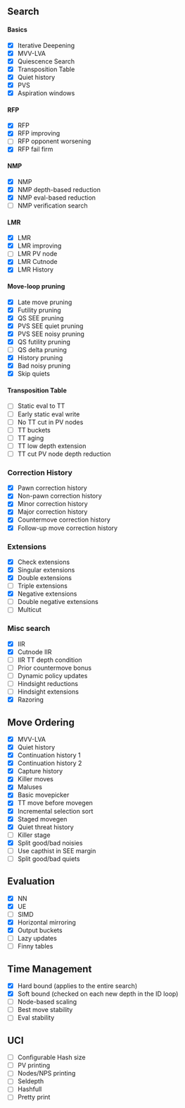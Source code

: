 ## Search

#### Basics
- [x] Iterative Deepening
- [x] MVV-LVA
- [x] Quiescence Search
- [x] Transposition Table 
- [x] Quiet history
- [x] PVS
- [x] Aspiration windows

#### RFP
- [x] RFP
- [x] RFP improving
- [ ] RFP opponent worsening
- [x] RFP fail firm

#### NMP
- [x] NMP
- [x] NMP depth-based reduction
- [x] NMP eval-based reduction
- [ ] NMP verification search

#### LMR
- [x] LMR
- [x] LMR improving
- [ ] LMR PV node
- [x] LMR Cutnode
- [x] LMR History

#### Move-loop pruning
- [x] Late move pruning
- [x] Futility pruning
- [X] QS SEE pruning
- [x] PVS SEE quiet pruning 
- [x] PVS SEE noisy pruning
- [x] QS futility pruning
- [ ] QS delta pruning
- [x] History pruning
- [x] Bad noisy pruning
- [x] Skip quiets

#### Transposition Table
- [ ] Static eval to TT
- [ ] Early static eval write
- [ ] No TT cut in PV nodes
- [ ] TT buckets
- [ ] TT aging
- [ ] TT low depth extension
- [ ] TT cut PV node depth reduction

### Correction History
- [x] Pawn correction history
- [x] Non-pawn correction history
- [x] Minor correction history
- [x] Major correction history
- [x] Countermove correction history
- [x] Follow-up move correction history

### Extensions
- [x] Check extensions
- [x] Singular extensions
- [x] Double extensions
- [ ] Triple extensions
- [x] Negative extensions
- [ ] Double negative extensions
- [ ] Multicut

### Misc search
- [x] IIR
- [x] Cutnode IIR
- [ ] IIR TT depth condition
- [ ] Prior countermove bonus
- [ ] Dynamic policy updates
- [ ] Hindsight reductions
- [ ] Hindsight extensions
- [x] Razoring

## Move Ordering
- [x] MVV-LVA
- [x] Quiet history
- [x] Continuation history 1
- [x] Continuation history 2
- [x] Capture history 
- [X] Killer moves
- [x] Maluses
- [x] Basic movepicker
- [x] TT move before movegen
- [x] Incremental selection sort
- [x] Staged movegen
- [x] Quiet threat history
- [ ] Killer stage
- [x] Split good/bad noisies
- [ ] Use capthist in SEE margin
- [ ] Split good/bad quiets

## Evaluation
- [x] NN
- [x] UE
- [ ] SIMD
- [x] Horizontal mirroring
- [x] Output buckets
- [ ] Lazy updates
- [ ] Finny tables

## Time Management
- [x] Hard bound (applies to the entire search)
- [x] Soft bound (checked on each new depth in the ID loop)
- [ ] Node-based scaling
- [ ] Best move stability
- [ ] Eval stability

## UCI
- [ ] Configurable Hash size
- [ ] PV printing
- [ ] Nodes/NPS printing
- [ ] Seldepth
- [ ] Hashfull
- [ ] Pretty print
